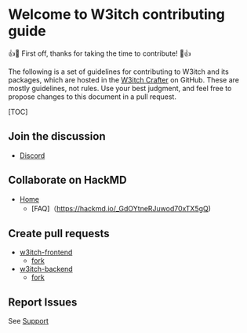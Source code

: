 # Welcome to W3itch contributing guide

:+1::tada: First off, thanks for taking the time to contribute! :tada::+1:

The following is a set of guidelines for contributing to W3itch and its packages, which are hosted in the [W3itch Crafter](https://github.com/w3itch-crafter) on GitHub. These are mostly guidelines, not rules. Use your best judgment, and feel free to propose changes to this document in a pull request.

[TOC]

## Join the discussion

- [Discord](https://discord.gg/9eytfsyKPG)

## Collaborate on HackMD

- [Home](https://hackmd.io/@w3itch-crafter)
  - [FAQ]（https://hackmd.io/_GdOYtneRJuwod70xTX5gQ)

## Create pull requests

- [w3itch-frontend](https://github.com/w3itch-crafter/w3itch-frontend/pulls)
  - [fork](https://github.com/w3itch-crafter/w3itch-frontend/fork)
- [w3itch-backend](https://github.com/w3itch-crafter/w3itch-backend/pulls)
  - [fork](https://github.com/w3itch-crafter/w3itch-backend/fork)

## Report Issues

See [Support](./support.md)
